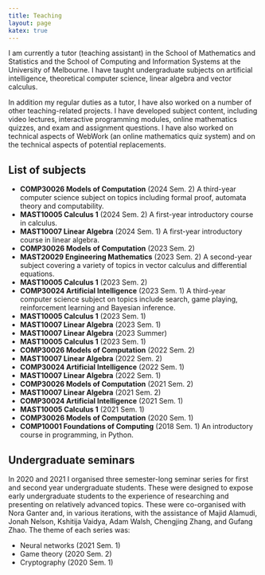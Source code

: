 ```yaml
---
title: Teaching
layout: page
katex: true
---
```


I am currently a tutor (teaching assistant) in the School of Mathematics and Statistics and the School of Computing and Information Systems at the University of Melbourne. I have taught 
undergraduate subjects on artificial intelligence, theoretical computer science, 
linear algebra and vector calculus. 

In addition my regular duties as a tutor, I have also worked on a number of other 
teaching-related projects. I have developed subject content, including
video lectures, interactive programming modules, online mathematics quizzes, and 
exam and assignment questions. I have also worked on technical aspects of WebWork
(an online mathematics quiz system) and on the technical aspects of potential replacements.


## List of subjects
- **COMP30026 Models of Computation** (2024 Sem. 2) A third-year 
computer science subject on topics including formal proof, automata theory and computability.
- **MAST10005 Calculus 1** (2024 Sem. 2) A first-year introductory course 
in calculus.
- **MAST10007 Linear Algebra** (2024 Sem. 1) A first-year introductory course in 
linear algebra.
- **COMP30026 Models of Computation** (2023 Sem. 2)
- **MAST20029 Engineering Mathematics** (2023 Sem. 2) A second-year subject 
covering a variety of topics in vector calculus and differential equations.
- **MAST10005 Calculus 1** (2023 Sem. 2)
- **COMP30024 Artificial Intelligence** (2023 Sem. 1) A third-year computer 
science subject on topics include search, game playing, reinforcement learning and 
Bayesian inference.
- **MAST10005 Calculus 1** (2023 Sem. 1) 
- **MAST10007 Linear Algebra** (2023 Sem. 1)
- **MAST10007 Linear Algebra** (2023 Summer)
- **MAST10005 Calculus 1** (2023 Sem. 1) 
- **COMP30026 Models of Computation** (2022 Sem. 2)
- **MAST10007 Linear Algebra** (2022 Sem. 2)
- **COMP30024 Artificial Intelligence** (2022 Sem. 1)
- **MAST10007 Linear Algebra** (2022 Sem. 1)
- **COMP30026 Models of Computation** (2021 Sem. 2)
- **MAST10007 Linear Algebra** (2021 Sem. 2)
- **COMP30024 Artificial Intelligence** (2021 Sem. 1)
- **MAST10005 Calculus 1** (2021 Sem. 1)
- **COMP30026 Models of Computation** (2020 Sem. 1)
- **COMP10001 Foundations of Computing** (2018 Sem. 1) An introductory 
course in programming, in Python.

## Undergraduate seminars
In 2020 and 2021 I organised three semester-long seminar series for first and second 
year undergraduate students. These were designed to expose early undergraduate students 
to the experience of researching and presenting on relatively advanced topics. 
These were co-organised with Nora Ganter and, in various iterations, with the 
assistance of Majid Alamudi, Jonah Nelson, Kshitija Vaidya, Adam Walsh, Chengjing Zhang, and Gufang Zhao. The theme of each series was:
- Neural networks (2021 Sem. 1)
- Game theory (2020 Sem. 2)
- Cryptography (2020 Sem. 1)
